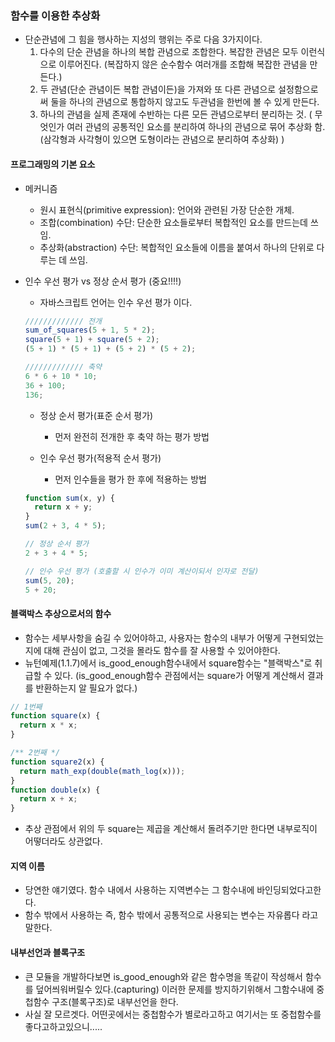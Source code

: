 ### 함수를 이용한 추상화

- 단순관념에 그 힘을 행사하는 지성의 행위는 주로 다음 3가지이다.
  1. 다수의 단순 관념을 하나의 복합 관념으로 조합한다. 복잡한 관념은 모두 이런식으로 이루어진다.
     (복잡하지 않은 순수함수 여러개를 조합해 복잡한 관념을 만든다.)
  2. 두 관념(단순 관념이든 복합 관념이든)을 가져와 또 다른 관념으로 설정함으로써 둘을 하나의 관념으로 통합하지 않고도 두관념을 한번에 볼 수 있게 만든다.
  3. 하나의 관념을 실제 존재에 수반하는 다른 모든 관념으로부터 분리하는 것.
     ( 무엇인가 여러 관념의 공통적인 요소를 분리하여 하나의 관념으로 묶어 추상화 함. (삼각형과 사각형이 있으면 도형이라는 관념으로 분리하여 추상화) )

#### 프로그래밍의 기본 요소

- 메커니즘

  - 원시 표현식(primitive expression): 언어와 관련된 가장 단순한 개체.
  - 조합(combination) 수단: 단순한 요소들로부터 복합적인 요소를 만드는데 쓰임.
  - 추상화(abstraction) 수단: 복합적인 요소들에 이름을 붙여서 하나의 단위로 다루는 데 쓰임.

- 인수 우선 평가 vs 정상 순서 평가 (중요!!!!)

  - 자바스크립트 언어는 인수 우선 평가 이다.

  ```javascript
  ///////////// 전개
  sum_of_squares(5 + 1, 5 * 2);
  square(5 + 1) + square(5 + 2);
  (5 + 1) * (5 + 1) + (5 + 2) * (5 + 2);

  ///////////// 축약
  6 * 6 + 10 * 10;
  36 + 100;
  136;
  ```

  - 정상 순서 평가(표준 순서 평가)

    - 먼저 완전히 전개한 후 축약 하는 평가 방법

  - 인수 우선 평가(적용적 순서 평가)

    - 먼저 인수들을 평가 한 후에 적용하는 방법

  ```javascript
  function sum(x, y) {
    return x + y;
  }
  sum(2 + 3, 4 * 5);

  // 정상 순서 평가
  2 + 3 + 4 * 5;

  // 인수 우선 평가 (호출할 시 인수가 이미 계산이되서 인자로 전달)
  sum(5, 20);
  5 + 20;
  ```

#### 블랙박스 추상으로서의 함수

- 함수는 세부사항을 숨길 수 있어야하고, 사용자는 함수의 내부가 어떻게 구현되었는지에 대해 관심이 없고,
  그것을 몰라도 함수를 잘 사용할 수 있어야한다.
- 뉴턴예제(1.1.7)에서 is_good_enough함수내에서 square함수는 "블랙박스"로 취급할 수 있다.
  (is_good_enough함수 관점에서는 square가 어떻게 계산해서 결과를 반환하는지 알 필요가 없다.)

```javascript
// 1번째
function square(x) {
  return x * x;
}

/** 2번째 */
function square2(x) {
  return math_exp(double(math_log(x)));
}
function double(x) {
  return x + x;
}
```

- 추상 관점에서 위의 두 square는 제곱을 계산해서 돌려주기만 한다면 내부로직이 어떻더라도 상관없다.

#### 지역 이름

- 당연한 얘기였다. 함수 내에서 사용하는 지역변수는 그 함수내에 바인딩되었다고한다.
- 함수 밖에서 사용하는 즉, 함수 밖에서 공통적으로 사용되는 변수는 자유롭다 라고 말한다.

#### 내부선언과 블록구조

- 큰 모듈을 개발하다보면 is_good_enough와 같은 함수명을 똑같이 작성해서 함수를 덮어씌워버릴수 있다.(capturing)
  이러한 문제를 방지하기위해서 그함수내에 중첩함수 구조(블록구조)로 내부선언을 한다.
- 사실 잘 모르겟다. 어떤곳에서는 중첩함수가 별로라고하고 여기서는 또 중첩함수를 좋다고하고있으니.....
